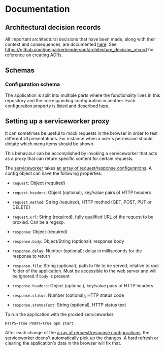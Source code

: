 # Documentation

## Architectural decision records

All important architectural decisions that have been made, along with their context and consequences, are documented [here](./adr/README.md).
See https://github.com/joelparkerhenderson/architecture_decision_record for reference on creating ADRs.

## Schemas

### Configuration schema

The application is split into multiple parts where the functionality lives in this repository and the corresponding configuration in another. Each configuration property is listed and described [here](./schemas/README.md).

## Setting up a serviceworker proxy

It can sometimes be useful to mock requests in the browser in order to test different UI presentations. For instance when a user's permission should dictate which menu items should be shown.

This behaviour can be accomplished by invoking a serviceworker that acts as a proxy that can return specific content for certain requests.

The [serviceworker](../src/sw-proxy.js) takes [an array of request/response configurations](../src/sw-proxy-config.js). A config object can have the following properties:

- `request`: Object (required)
- `request.headers`: Object (optional), key/value pairs of HTTP headers
- `request.method`: String (required), HTTP method (GET, POST, PUT or DELETE)
- `request.url`: String (required), fully qualified URL of the request to be proxied. Can be a regexp.

- `response`: Object (required)
- `response.body`: Object/String (optional): response body
- `response.delay`: Number (optional): delay in milliseconds for the response to return
- `response.file`: String (optional), path to file to be served, relative to root folder of the application. Must be accessible to the web server and will be ignored if `body` is present
- `response.headers`: Object (optional), key/value pairs of HTTP headers
- `response.status`: Number (optional), HTTP status code
- `response.statusText`: String (optional), HTTP status text

To run the application with the proxied serviceworker:

```
HTTPS=true PROXY=true npm start
```

After each change of the [array of request/response configurations](../src/sw-proxy-config.js), the serviceworker doens't automatically pick up the changes. A hard refresh or clearing the application's data in the browser will fix that.
